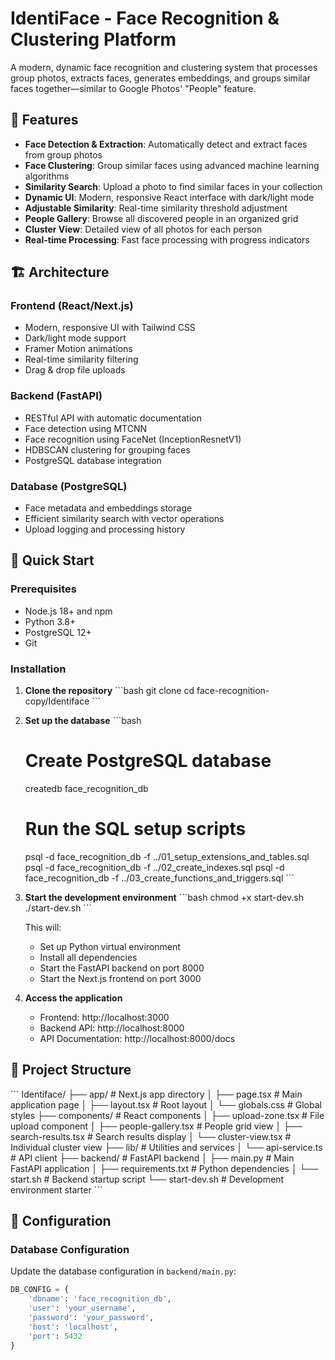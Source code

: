 # IdentiFace - Face Recognition & Clustering Platform

A modern, dynamic face recognition and clustering system that processes group photos, extracts faces, generates embeddings, and groups similar faces together—similar to Google Photos' "People" feature.

## 🌟 Features

- **Face Detection & Extraction**: Automatically detect and extract faces from group photos
- **Face Clustering**: Group similar faces using advanced machine learning algorithms
- **Similarity Search**: Upload a photo to find similar faces in your collection
- **Dynamic UI**: Modern, responsive React interface with dark/light mode
- **Adjustable Similarity**: Real-time similarity threshold adjustment
- **People Gallery**: Browse all discovered people in an organized grid
- **Cluster View**: Detailed view of all photos for each person
- **Real-time Processing**: Fast face processing with progress indicators

## 🏗️ Architecture

### Frontend (React/Next.js)
- Modern, responsive UI with Tailwind CSS
- Dark/light mode support
- Framer Motion animations
- Real-time similarity filtering
- Drag & drop file uploads

### Backend (FastAPI)
- RESTful API with automatic documentation
- Face detection using MTCNN
- Face recognition using FaceNet (InceptionResnetV1)
- HDBSCAN clustering for grouping faces
- PostgreSQL database integration

### Database (PostgreSQL)
- Face metadata and embeddings storage
- Efficient similarity search with vector operations
- Upload logging and processing history

## 🚀 Quick Start

### Prerequisites

- Node.js 18+ and npm
- Python 3.8+
- PostgreSQL 12+
- Git

### Installation

1. **Clone the repository**
   \`\`\`bash
   git clone <repository-url>
   cd face-recognition-copy/Identiface
   \`\`\`

2. **Set up the database**
   \`\`\`bash
   # Create PostgreSQL database
   createdb face_recognition_db
   
   # Run the SQL setup scripts
   psql -d face_recognition_db -f ../01_setup_extensions_and_tables.sql
   psql -d face_recognition_db -f ../02_create_indexes.sql
   psql -d face_recognition_db -f ../03_create_functions_and_triggers.sql
   \`\`\`

3. **Start the development environment**
   \`\`\`bash
   chmod +x start-dev.sh
   ./start-dev.sh
   \`\`\`

   This will:
   - Set up Python virtual environment
   - Install all dependencies
   - Start the FastAPI backend on port 8000
   - Start the Next.js frontend on port 3000

4. **Access the application**
   - Frontend: http://localhost:3000
   - Backend API: http://localhost:8000
   - API Documentation: http://localhost:8000/docs

## 📁 Project Structure

\`\`\`
Identiface/
├── app/                    # Next.js app directory
│   ├── page.tsx           # Main application page
│   ├── layout.tsx         # Root layout
│   └── globals.css        # Global styles
├── components/            # React components
│   ├── upload-zone.tsx    # File upload component
│   ├── people-gallery.tsx # People grid view
│   ├── search-results.tsx # Search results display
│   └── cluster-view.tsx   # Individual cluster view
├── lib/                   # Utilities and services
│   └── api-service.ts     # API client
├── backend/               # FastAPI backend
│   ├── main.py           # Main FastAPI application
│   ├── requirements.txt   # Python dependencies
│   └── start.sh          # Backend startup script
└── start-dev.sh          # Development environment starter
\`\`\`

## 🔧 Configuration

### Database Configuration
Update the database configuration in `backend/main.py`:

```python
DB_CONFIG = {
    'dbname': 'face_recognition_db',
    'user': 'your_username',
    'password': 'your_password',
    'host': 'localhost',
    'port': 5432
}
